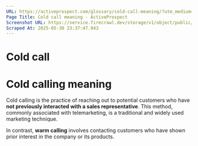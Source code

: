 ```yaml
---
URL: https://activeprospect.com/glossary/cold-call-meaning/?utm_medium=Email&utm_source=Website&utm_campaign=AP-Email-InsideCBM-Mar
Page Title: Cold call meaning - ActiveProspect
Screenshot URL: https://service.firecrawl.dev/storage/v1/object/public/media/screenshot-1004ac19-a9d4-49c7-8f77-8974511a8ce7.png
Scraped At: 2025-05-30 23:37:47.943
---
```

# Cold call

# Cold calling meaning

Cold calling is the practice of reaching out to potential customers who have **not previously interacted with a sales representative**. This method, commonly associated with telemarketing, is a traditional and widely used marketing technique.

In contrast, **warm calling** involves contacting customers who have shown prior interest in the company or its products.




